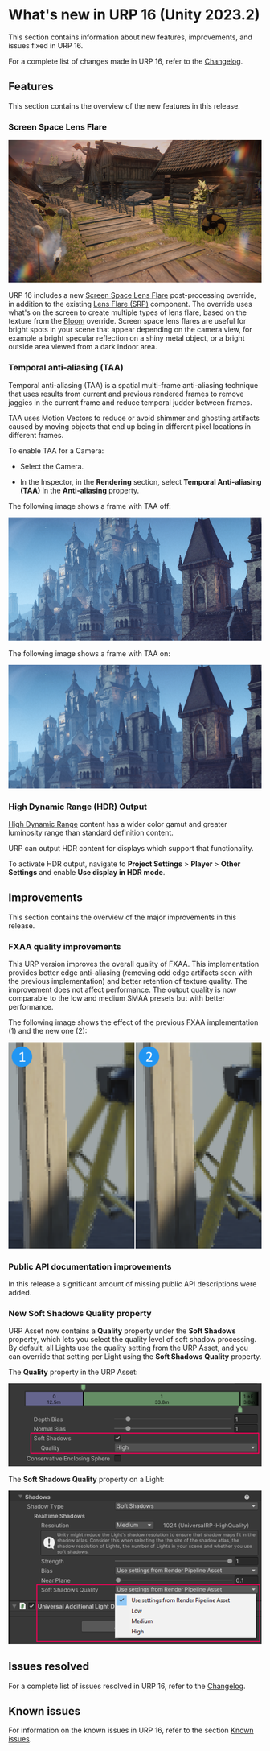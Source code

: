 # What's new in URP 16 (Unity 2023.2)

This section contains information about new features, improvements, and issues fixed in URP 16.

For a complete list of changes made in URP 16, refer to the [Changelog](xref:changelog).

## Features

This section contains the overview of the new features in this release.

### Screen Space Lens Flare

![](../Images/shared/lens-flare/screenspacelensflaresurp.png)

URP 16 includes a new [Screen Space Lens Flare](../shared/lens-flare/post-processing-screen-space-lens-flare.md) post-processing override, in addition to the existing [Lens Flare (SRP)](../shared/lens-flare/lens-flare-component.md) component. The override uses what's on the screen to create multiple types of lens flare, based on the texture from the [Bloom](../post-processing-bloom.md) override. Screen space lens flares are useful for bright spots in your scene that appear depending on the camera view, for example a bright specular reflection on a shiny metal object, or a bright outside area viewed from a dark indoor area.

### Temporal anti-aliasing (TAA)

Temporal anti-aliasing (TAA) is a spatial multi-frame anti-aliasing technique that uses results from current and previous rendered frames to remove jaggies in the current frame and reduce temporal judder between frames.

TAA uses Motion Vectors to reduce or avoid shimmer and ghosting artifacts caused by moving objects that end up being in different pixel locations in different frames.

To enable TAA for a Camera:

* Select the Camera.

* In the Inspector, in the **Rendering** section, select **Temporal Anti-aliasing (TAA)** in the **Anti-aliasing** property.

The following image shows a frame with TAA off:

![TAA off](../Images/whats-new/urp-15/taa-example-off.png)

The following image shows a frame with TAA on:

![TAA on](../Images/whats-new/urp-15/taa-example-on.png)
### High Dynamic Range (HDR) Output

[High Dynamic Range](https://en.wikipedia.org/wiki/High_dynamic_range) content has a wider color gamut and greater luminosity range than standard definition content.

URP can output HDR content for displays which support that functionality.

To activate HDR output, navigate to **Project Settings** > **Player** > **Other Settings** and enable **Use display in HDR mode**.

## Improvements

This section contains the overview of the major improvements in this release.

### FXAA quality improvements

This URP version improves the overall quality of FXAA. This implementation provides better edge anti-aliasing (removing odd edge artifacts seen with the previous implementation) and better retention of texture quality. The improvement does not affect performance. The output quality is now comparable to the low and medium SMAA presets but with better performance.

The following image shows the effect of the previous FXAA implementation (1) and the new one (2):

![FXAA improvement](../Images/whats-new/urp-15/fxaa-improvement.png)

### Public API documentation improvements

In this release a significant amount of missing public API descriptions were added.

### New Soft Shadows Quality property

URP Asset now contains a **Quality** property under the **Soft Shadows** property, which lets you select the quality level of soft shadow processing. By default, all Lights use the quality setting from the URP Asset, and you can override that setting per Light using the **Soft Shadows Quality** property.

The **Quality** property in the URP Asset:

![The Quality property in the URP Asset](../Images/whats-new/urp-15/urp-asset-soft-shadows-quality.png)

The **Soft Shadows Quality** property on a Light:

![The Soft Shadows Quality property on a Light](../Images/whats-new/urp-15/light-soft-shadows-quality.png)

## Issues resolved

For a complete list of issues resolved in URP 16, refer to the [Changelog](xref:changelog).

## Known issues

For information on the known issues in URP 16, refer to the section [Known issues](../known-issues.md).
